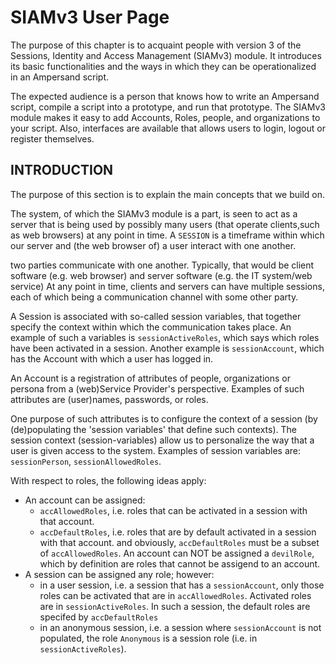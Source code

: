 ﻿SIAMv3 User Page
================

The purpose of this chapter is to acquaint people with version 3 
of the Sessions, Identity and Access Management (SIAMv3) module.
It introduces its basic functionalities 
and the ways in which they can be operationalized in an Ampersand script.

The expected audience is a person that knows how to write an Ampersand script,
compile a script into a prototype, and run that prototype. The SIAMv3 module
makes it easy to add Accounts, Roles, people, and organizations to your script.
Also, interfaces are available that allows users to login, logout or register themselves.

INTRODUCTION
------------

The purpose of this section is to explain the main concepts that we build on.

The system, of which the SIAMv3 module is a part, is seen to act as a server
that is being used by possibly many users (that operate clients,such as web browsers)
at any point in time. A `SESSION` is a timeframe within which our server 
and (the web browser of) a user interact with one another.




two parties communicate with one another.
Typically, that would be client software (e.g. web browser) 
and server software (e.g. the IT system/web service)
At any point in time, clients and servers can have multiple sessions,
each of which being a communication channel with some other party.

A Session is associated with so-called session variables, 
that together specify the context within which the communication takes place.
An example of such a variables is `sessionActiveRoles`, which says which roles
have been activated in a session. Another example is `sessionAccount`,
which has the Account with which a user has logged in.

An Account is a registration of attributes of people, organizations or persona 
from a (web)Service Provider's perspective. 
Examples of such attributes are (user)names, passwords, or roles.

One purpose of such attributes is to configure the context of a session 
(by (de)populating the 'session variables' that define such contexts). 
The session context (session-variables) allow us to personalize the way 
that a user is given access to the system. 
Examples of session variables are: `sessionPerson`, `sessionAllowedRoles`.

With respect to roles, the following ideas apply:
- An account can be assigned:
  - `accAllowedRoles`, i.e. roles that can be activated in a session with that account.
  - `accDefaultRoles`, i.e. roles that are by default activated in a session with that account.
  and obviously, `accDefaultRoles` must be a subset of `accAllowedRoles`.
  An account can NOT be assigned a `devilRole`, which by definition are roles that cannot be assigend to an account.
- A session can be assigned any role; however:
  - in a user session, i.e. a session that has a `sessionAccount`, 
    only those roles can be activated that are in `accAllowedRoles`.
    Activated roles are in `sessionActiveRoles`.
    In such a session, the default roles are specifed by `accDefaultRoles`
  - in an anonymous session, i.e. a session where `sessionAccount` is not populated,
    the role `Anonymous` is a session role (i.e. in `sessionActiveRoles`).
